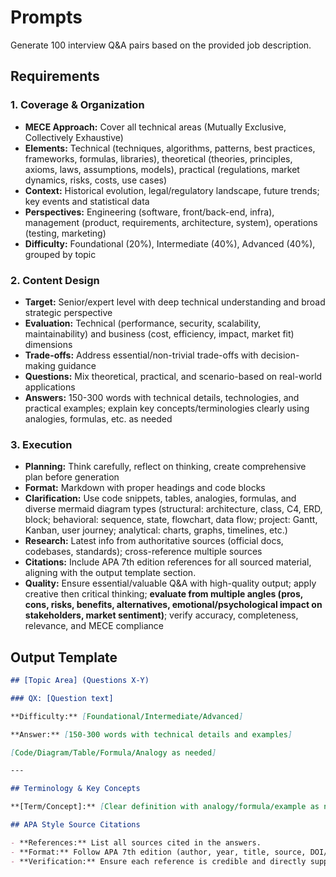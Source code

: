 # Prompts

Generate 100 interview Q&A pairs based on the provided job description.

## Requirements

### 1. Coverage & Organization

- **MECE Approach:** Cover all technical areas (Mutually Exclusive, Collectively Exhaustive)
- **Elements:** Technical (techniques, algorithms, patterns, best practices, frameworks, formulas, libraries), theoretical (theories, principles, axioms, laws, assumptions, models), practical (regulations, market dynamics, risks, costs, use cases)
- **Context:** Historical evolution, legal/regulatory landscape, future trends; key events and statistical data
- **Perspectives:** Engineering (software, front/back-end, infra), management (product, requirements, architecture, system), operations (testing, marketing)
- **Difficulty:** Foundational (20%), Intermediate (40%), Advanced (40%), grouped by topic

### 2. Content Design

- **Target:** Senior/expert level with deep technical understanding and broad strategic perspective
- **Evaluation:** Technical (performance, security, scalability, maintainability) and business (cost, efficiency, impact, market fit) dimensions
- **Trade-offs:** Address essential/non-trivial trade-offs with decision-making guidance
- **Questions:** Mix theoretical, practical, and scenario-based on real-world applications
- **Answers:** 150-300 words with technical details, technologies, and practical examples; explain key concepts/terminologies clearly using analogies, formulas, etc. as needed

### 3. Execution

- **Planning:** Think carefully, reflect on thinking, create comprehensive plan before generation
- **Format:** Markdown with proper headings and code blocks
- **Clarification:** Use code snippets, tables, analogies, formulas, and diverse mermaid diagram types (structural: architecture, class, C4, ERD, block; behavioral: sequence, state, flowchart, data flow; project: Gantt, Kanban, user journey; analytical: charts, graphs, timelines, etc.)
- **Research:** Latest info from authoritative sources (official docs, codebases, standards); cross-reference multiple sources
- **Citations:** Include APA 7th edition references for all sourced material, aligning with the output template section.
- **Quality:** Ensure essential/valuable Q&A with high-quality output; apply creative then critical thinking; **evaluate from multiple angles (pros, cons, risks, benefits, alternatives, emotional/psychological impact on stakeholders, market sentiment)**; verify accuracy, completeness, relevance, and MECE compliance

## Output Template

```markdown
## [Topic Area] (Questions X-Y)

### QX: [Question text]

**Difficulty:** [Foundational/Intermediate/Advanced]

**Answer:** [150-300 words with technical details and examples]

[Code/Diagram/Table/Formula/Analogy as needed]

---

## Terminology & Key Concepts

**[Term/Concept]:** [Clear definition with analogy/formula/example as needed]

## APA Style Source Citations

- **References:** List all sources cited in the answers.
- **Format:** Follow APA 7th edition (author, year, title, source, DOI/URL when available).
- **Verification:** Ensure each reference is credible and directly supports the content.